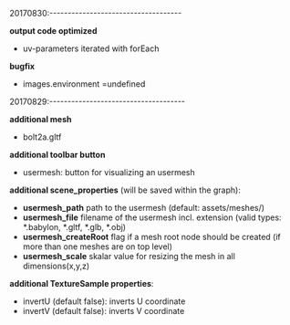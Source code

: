 20170830:------------------------------------

**output code optimized**
* uv-parameters iterated with forEach

**bugfix**
* images.environment  =undefined

20170829:-------------------------------------

**additional mesh**
* bolt2a.gltf

**additional toolbar button**
* usermesh: button for visualizing an usermesh 

**additional scene_properties** (will be saved within the graph): 
* **usermesh_path** path to the usermesh (default: assets/meshes/)
* **usermesh_file** filename of the usermesh incl. extension (valid types: *.babylon, *.gltf, *.glb, *.obj)
* **usermesh_createRoot** flag if a mesh root node should be created (if more than one meshes are on top level)
* **usermesh_scale** skalar value for resizing the mesh in all dimensions(x,y,z)

**additional TextureSample properties**:
* invertU (default false): inverts U coordinate 
* invertV (default false): inverts V coordinate 

